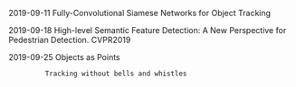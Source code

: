 
2019-09-11 Fully-Convolutional Siamese Networks for Object Tracking

2019-09-18 High-level Semantic Feature Detection: A New Perspective for Pedestrian Detection. CVPR2019

2019-09-25 Objects as Points

	   	     Tracking without bells and whistles                   

